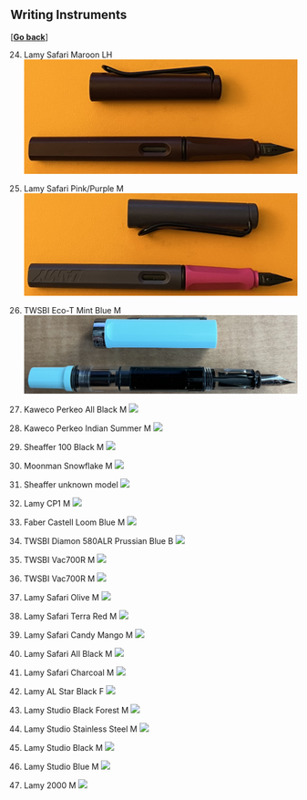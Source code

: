 ## Writing Instruments

\[[__Go back__](https://kagsimsek.github.io)\]

24. Lamy Safari Maroon LH
![](./files/img/fpens/24-lamy-safari-maroon-lh.jpeg)

23. Lamy Safari Pink/Purple M
![](./files/img/fpens/23-lamy-safari-pink-purple-m.jpeg)

22. TWSBI Eco-T Mint Blue M
![](./files/img/fpens/22-twsbi-eco-t-mint-blue-m.png)

21. Kaweco Perkeo All Black M
![](./files/img/fpens/21-kaweco-perkeo-all-black-m.png)

20. Kaweco Perkeo Indian Summer M
![](./files/img/fpens/20-kaweco-perkeo-indian-summer-m.png)

19. Sheaffer 100 Black M
![](./files/img/fpens/19-sheaffer-100-black-m.png)

18. Moonman Snowflake M
![](./files/img/fpens/18-moonman-snowflake-m.png)

17. Sheaffer unknown model
![](./files/img/fpens/17-sheaffer-unknown-model.png)

16. Lamy CP1 M
![](./files/img/fpens/16-lamy-cp1-m.png)

15. Faber Castell Loom Blue M
![](./files/img/fpens/15-faber-castell-loom-blue-m.png)

14. TWSBI Diamon 580ALR Prussian Blue B
![](./files/img/fpens/14-twsbi-580alr-prussian-blue-b.png)

13. TWSBI Vac700R M
![](./files/img/fpens/13-twsbi-vac700r-m.png)

12. TWSBI Vac700R M
![](./files/img/fpens/12-twsbi-vac700r-m.png)

11. Lamy Safari Olive M
![](./files/img/fpens/11-lamy-safari-olive-m.png)

10. Lamy Safari Terra Red M
![](./files/img/fpens/10-lamy-safari-terra-red-m.png)

9. Lamy Safari Candy Mango M
![](./files/img/fpens/9-lamy-safari-candy-mango-m.png)

8. Lamy Safari All Black M
![](./files/img/fpens/8-lamy-safari-all-black-m.png)

7. Lamy Safari Charcoal M
![](./files/img/fpens/7-lamy-safari-charcoal-m.png)

6. Lamy AL Star Black F
![](./files/img/fpens/6-lamy-al-star-black-f.png)

5. Lamy Studio Black Forest M
![](./files/img/fpens/5-lamy-studio-black-forest-m.png)

4. Lamy Studio Stainless Steel M
![](./files/img/fpens/4-lamy-studio-stainless-steel-m.png)

3. Lamy Studio Black M
![](./files/img/fpens/3-lamy-studio-black-m.png)

2. Lamy Studio Blue M
![](./files/img/fpens/2-lamy-studio-blue-m.png)

1. Lamy 2000 M
![](./files/img/fpens/1-lamy-2000-m.png)

